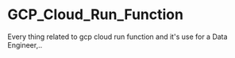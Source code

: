 # GCP_Cloud_Run_Function
Every thing related to gcp cloud run function and it's use for a Data Engineer,..
